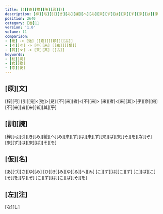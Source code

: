 ```yaml
---
title: [（][寄][物][陳][思][）]
description: [梓][弓][引][き][み][緩][へ][み][来][ず][は][来][ず][来][ば][来][そ][を][な][ぞ][来][ず][は][来][ば][そ][を]
position: 2640
category: [巻]11
version: '1.0'
volume: 11
comparison:
- [絶] -> [弛] [[嘉]][[類]][[古]]
- [々][々] -> [不][来] [[嘉]][[類]]
- [其][々] -> [来][其] [[古]]
keywords:
- [枕][詞]
- [女][歌]
- [恋][愛]
---
```


## [原][文]

[梓][弓] [引][見]<[弛]>[見] [不][来][者]<[不][来]> [来][者]<[来][其]>[乎][奈][何] [不][来][者][来][者][其][乎]

## [訓][読]

[梓][弓][引][き][み][緩][へ][み][来][ず][は][来][ず][来][ば][来][そ][を][な][ぞ][来][ず][は][来][ば][そ][を]

## [仮][名]

[あ][づ][さ][ゆ][み] [ひ][き][み][ゆ][る][へ][み] [こ][ず][は][こ][ず] [こ][ば][こ][そ][を][な][ぞ] [こ][ず][は][こ][ば][そ][を]

## [左][注]

[な][し]
